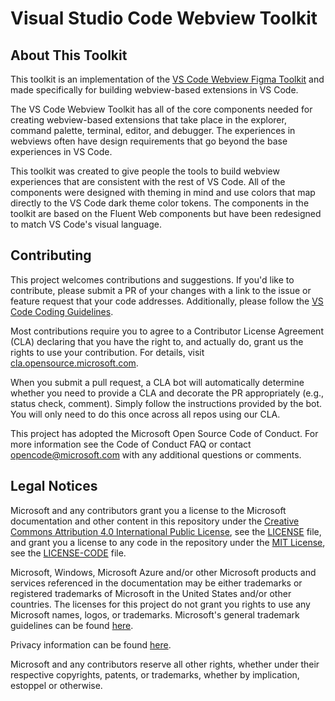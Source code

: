 # Visual Studio Code Webview Toolkit

## About This Toolkit

This toolkit is an implementation of the [VS Code Webview Figma Toolkit](https://www.figma.com/file/KO1yufOeApPEMymIxJ3dTf/VS-Code-Webview-Toolkit?node-id=0%3A1) and made specifically for building webview-based extensions in VS Code.

The VS Code Webview Toolkit has all of the core components needed for creating webview-based extensions that take place in the explorer, command palette, terminal, editor, and debugger. The experiences in webviews often have design requirements that go beyond the base experiences in VS Code.

This toolkit was created to give people the tools to build webview experiences that are consistent with the rest of VS Code. All of the components were designed with theming in mind and use colors that map directly to the VS Code dark theme color tokens. The components in the toolkit are based on the Fluent Web components but have been redesigned to match VS Code's visual language.

## Contributing

This project welcomes contributions and suggestions. If you'd like to contribute, please submit a PR of your changes with a link to the issue or feature request that your code addresses. Additionally, please follow the [VS Code Coding Guidelines](https://github.com/microsoft/vscode/wiki/Coding-Guidelines).

Most contributions require you to agree to a Contributor License Agreement (CLA) declaring that you have the right to, and actually do, grant us the rights to use your contribution. For details, visit [cla.opensource.microsoft.com](https://cla.opensource.microsoft.com).

When you submit a pull request, a CLA bot will automatically determine whether you need to provide a CLA and decorate the PR appropriately (e.g., status check, comment). Simply follow the instructions provided by the bot. You will only need to do this once across all repos using our CLA.

This project has adopted the Microsoft Open Source Code of Conduct. For more information see the Code of Conduct FAQ or contact opencode@microsoft.com with any additional questions or comments.

## Legal Notices

Microsoft and any contributors grant you a license to the Microsoft documentation and other content
in this repository under the [Creative Commons Attribution 4.0 International Public License](https://creativecommons.org/licenses/by/4.0/legalcode), see the [LICENSE](LICENSE) file, and grant you a license to any code in the repository under the [MIT License](https://opensource.org/licenses/MIT), see the [LICENSE-CODE](LICENSE-CODE) file.

Microsoft, Windows, Microsoft Azure and/or other Microsoft products and services referenced in the documentation
may be either trademarks or registered trademarks of Microsoft in the United States and/or other countries.
The licenses for this project do not grant you rights to use any Microsoft names, logos, or trademarks.
Microsoft's general trademark guidelines can be found [here](http://go.microsoft.com/fwlink/?LinkID=254653).

Privacy information can be found [here](https://privacy.microsoft.com/en-us/).

Microsoft and any contributors reserve all other rights, whether under their respective copyrights, patents,
or trademarks, whether by implication, estoppel or otherwise.
